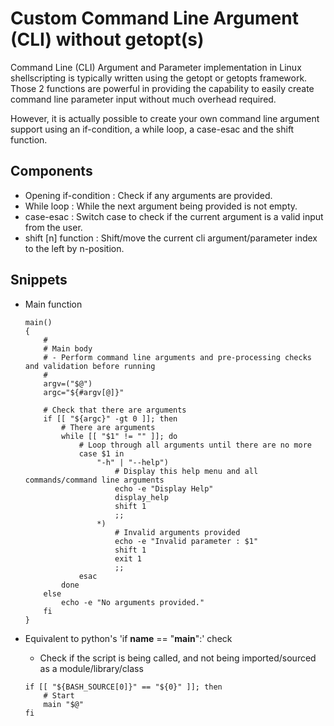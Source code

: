 # Custom Command Line Argument (CLI) without getopt(s)

Command Line (CLI) Argument and Parameter implementation in Linux shellscripting is typically written using the getopt or getopts framework.
Those 2 functions are powerful in providing the capability to easily create command line parameter input without much overhead required.

However, it is actually possible to create your own command line argument support using an if-condition, a while loop, a case-esac and the shift function.

## Components
+ Opening if-condition  : Check if any arguments are provided.
+ While loop            : While the next argument being provided is not empty.
+ case-esac             : Switch case to check if the current argument is a valid input from the user.
+ shift [n] function    : Shift/move the current cli argument/parameter index to the left by n-position.

## Snippets
- Main function
    ```shellscript
    main()
    {
        #
        # Main body
        # - Perform command line arguments and pre-processing checks and validation before running
        #
        argv=("$@")
        argc="${#argv[@]}"

        # Check that there are arguments
        if [[ "${argc}" -gt 0 ]]; then
            # There are arguments
            while [[ "$1" != "" ]]; do
                # Loop through all arguments until there are no more
                case $1 in
                    "-h" | "--help")
                        # Display this help menu and all commands/command line arguments
                        echo -e "Display Help"
                        display_help
                        shift 1
                        ;;
                    *)
                        # Invalid arguments provided
                        echo -e "Invalid parameter : $1"
                        shift 1
                        exit 1
                        ;;
                esac
            done
        else
            echo -e "No arguments provided."
        fi
    }
    ```

- Equivalent to python's 'if __name__ == "__main__":' check
    + Check if the script is being called, and not being imported/sourced as a module/library/class
    ```shellscript
    if [[ "${BASH_SOURCE[0]}" == "${0}" ]]; then
        # Start
        main "$@"
    fi
    ```
